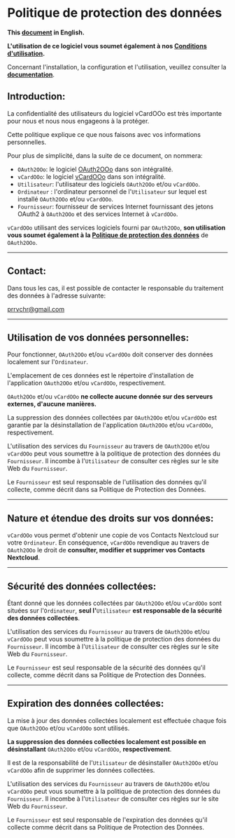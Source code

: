 <!--
╔════════════════════════════════════════════════════════════════════════════════════╗
║                                                                                    ║
║   Copyright (c) 2020-25 https://prrvchr.github.io                                  ║
║                                                                                    ║
║   Permission is hereby granted, free of charge, to any person obtaining            ║
║   a copy of this software and associated documentation files (the "Software"),     ║
║   to deal in the Software without restriction, including without limitation        ║
║   the rights to use, copy, modify, merge, publish, distribute, sublicense,         ║
║   and/or sell copies of the Software, and to permit persons to whom the Software   ║
║   is furnished to do so, subject to the following conditions:                      ║
║                                                                                    ║
║   The above copyright notice and this permission notice shall be included in       ║
║   all copies or substantial portions of the Software.                              ║
║                                                                                    ║
║   THE SOFTWARE IS PROVIDED "AS IS", WITHOUT WARRANTY OF ANY KIND,                  ║
║   EXPRESS OR IMPLIED, INCLUDING BUT NOT LIMITED TO THE WARRANTIES                  ║
║   OF MERCHANTABILITY, FITNESS FOR A PARTICULAR PURPOSE AND NONINFRINGEMENT.        ║
║   IN NO EVENT SHALL THE AUTHORS OR COPYRIGHT HOLDERS BE LIABLE FOR ANY             ║
║   CLAIM, DAMAGES OR OTHER LIABILITY, WHETHER IN AN ACTION OF CONTRACT,             ║
║   TORT OR OTHERWISE, ARISING FROM, OUT OF OR IN CONNECTION WITH THE SOFTWARE       ║
║   OR THE USE OR OTHER DEALINGS IN THE SOFTWARE.                                    ║
║                                                                                    ║
╚════════════════════════════════════════════════════════════════════════════════════╝
-->

# Politique de protection des données

**This [document][1] in English.**

**L'utilisation de ce logiciel vous soumet également à nos [Conditions d'utilisation][2].**

Concernant l'installation, la configuration et l'utilisation, veuillez consulter la **[documentation][3]**.

## Introduction:

La confidentialité des utilisateurs du logiciel vCardOOo est très importante pour nous et nous nous engageons à la protéger.

Cette politique explique ce que nous faisons avec vos informations personnelles.

Pour plus de simplicité, dans la suite de ce document, on nommera:
- `OAuth2OOo`: le logiciel [OAuth2OOo][4] dans son intégralité.
- `vCardOOo`: le logiciel [vCardOOo][5] dans son intégralité.
- `Utilisateur`: l'utilisateur des logiciels `OAuth2OOo` et/ou `vCardOOo`.
- `Ordinateur` : l'ordinateur personnel de l'`Utilisateur` sur lequel est installé `OAuth2OOo` et/ou `vCardOOo`.
- `Fournisseur`: fournisseur de services Internet fournissant des jetons OAuth2 à `OAuth2OOo` et des services Internet à `vCardOOo`.

`vCardOOo` utilisant des services logiciels fourni par `OAuth2OOo`, **son utilisation vous soumet également à la [Politique de protection des données][6]** de `OAuth2OOo`.

___
## Contact:

Dans tous les cas, il est possible de contacter le responsable du traitement des données à l'adresse suivante:

prrvchr@gmail.com

___
## Utilisation de vos données personnelles:

Pour fonctionner, `OAuth2OOo` et/ou `vCardOOo` doit conserver des données localement sur l'`Ordinateur`.

L'emplacement de ces données est le répertoire d'installation de l'application `OAuth2OOo` et/ou `vCardOOo`, respectivement.

`OAuth2OOo` et/ou `vCardOOo` **ne collecte aucune donnée sur des serveurs externes, d'aucune manières.**

La suppression des données collectées par `OAuth2OOo` et/ou `vCardOOo` est garantie par la désinstallation de l'application `OAuth2OOo` et/ou `vCardOOo`, respectivement.

L'utilisation des services du `Fournisseur` au travers de `OAuth2OOo` et/ou `vCardOOo` peut vous soumettre à la politique de protection des données du `Fournisseur`. Il incombe à l'`Utilisateur` de consulter ces règles sur le site Web du `Fournisseur`.

Le `Fournisseur` est seul responsable de l'utilisation des données qu'il collecte, comme décrit dans sa Politique de Protection des Données.

___
## Nature et étendue des droits sur vos données:

`vCardOOo` vous permet d'obtenir une copie de vos Contacts Nextcloud sur votre `Ordinateur`. En conséquence, `vCardOOo` revendique au travers de `OAuth2OOo` le droit de **consulter, modifier et supprimer vos Contacts Nextcloud**.

___
## Sécurité des données collectées:

Étant donné que les données collectées par `OAuth2OOo` et/ou `vCardOOo` sont situées sur l'`Ordinateur`, **seul l'**`Utilisateur` **est responsable de la sécurité des données collectées**.

L'utilisation des services du `Fournisseur` au travers de `OAuth2OOo` et/ou `vCardOOo` peut vous soumettre à la politique de protection des données du `Fournisseur`. Il incombe à l'`Utilisateur` de consulter ces règles sur le site Web du `Fournisseur`.

Le `Fournisseur` est seul responsable de la sécurité des données qu'il collecte, comme décrit dans sa Politique de Protection des Données.

___
## Expiration des données collectées:

La mise à jour des données collectées localement est effectuée chaque fois que `OAuth2OOo` et/ou `vCardOOo` sont utilisés.

**La suppression des données collectées localement est possible en désinstallant** `OAuth2OOo` et/ou `vCardOOo`, **respectivement**.

Il est de la responsabilité de l'`Utilisateur` de désinstaller `OAuth2OOo` et/ou `vCardOOo` afin de supprimer les données collectées.

L'utilisation des services du `Fournisseur` au travers de `OAuth2OOo` et/ou `vCardOOo` peut vous soumettre à la politique de protection des données du `Fournisseur`. Il incombe à l'`Utilisateur` de consulter ces règles sur le site Web du `Fournisseur`.

Le `Fournisseur` est seul responsable de l'expiration des données qu'il collecte comme décrit dans sa Politique de Protection des Données.

[1]: <https://prrvchr.github.io/vCardOOo/source/vCardOOo/registration/PrivacyPolicy_en>
[2]: <https://prrvchr.github.io/vCardOOo/source/vCardOOo/registration/TermsOfUse_fr>
[3]: <https://prrvchr.github.io/vCardOOo/README_fr>
[4]: <https://github.com/prrvchr/OAuth2OOo/releases/latest/download/OAuth2OOo.oxt>
[5]: <https://github.com/prrvchr/vCardOOo/releases/latest/download/vCardOOo.oxt>
[6]: <https://prrvchr.github.io/OAuth2OOo/source/OAuth2OOo/registration/PrivacyPolicy_fr>
